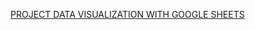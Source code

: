 [PROJECT DATA VISUALIZATION WITH GOOGLE SHEETS](https://docs.google.com/spreadsheets/d/1tgts2KwpGWtYyUGAjutd36XI-ikrYAKzOKzppucM82Y/edit?usp=sharing)

